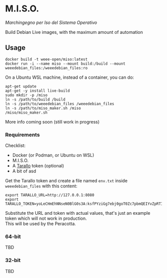 # M.I.S.O.

*Marchingegno per Iso del Sistema Operativo*

Build Debian Live images, with the maximum amount of automation

## Usage

```shell
docker build -t weee-open/miso:latest
docker run -i --name miso --mount build:/build --mount weeedebian_files:/weeedebian_files:ro
```

On a Ubuntu WSL machine, instead of a container, you can do:

```shell
apt-get update
apt-get -y install live-build
sudo mkdir -p /miso
ln -s /path/to/build /build
ln -s /path/to/weeedebian_files /weeedebian_files
ln -s /path/to/miso_maker.sh /miso
/miso/miso_maker.sh
```

More info coming soon (still work in progress)

### Requirements

Checklist:

* Docker (or Podman, or Ubuntu on WSL)
* M.I.S.O.
* A [Tarallo](https://github.com/WEEE-Open/tarallo) token (optional)
* A bit of asd

Get the Tarallo token and create a file named `env.txt` inside `weeedebian_files` with this content:

```text
export TARALLO_URL=http://127.0.0.1:8080
export TARALLO_TOKEN=yoLeCHmEhNNseN0BlG0s3A:ksfPYziGg7ebj0goT0Zc7pbmQEIYvZpRTIkwuscAM_k
```

Substitute the URL and token with actual values, that's just an example token which will not work in production.  
This will be used by the Peracotta.

### 64-bit

TBD

### 32-bit

TBD
